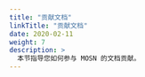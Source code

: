 ```yaml
---
title: "贡献文档"
linkTitle: "贡献文档"
date: 2020-02-11
weight: 7
description: >
  本节指导您如何参与 MOSN 的文档贡献。
---
```

